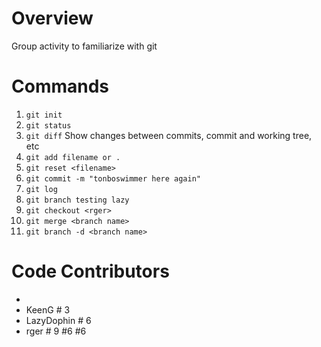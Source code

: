 
# Overview
Group activity to familiarize with git

# Commands
1. `git init` 
2. `git status` 
3. `git diff` Show changes between commits, commit and working tree, etc
4. `git add filename or .` 
5. `git reset <filename>`
6. `git commit -m "tonboswimmer here again"`
7. `git log`
8. `git branch testing lazy`
9. `git checkout <rger>`
10. `git merge <branch name>`
11. `git branch -d <branch name>`

# Code Contributors
- <alias of developer>
- KeenG # 3
- LazyDophin # 6
- rger # 9 #6 #6


